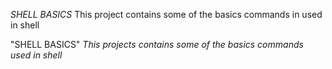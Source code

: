 *SHELL BASICS*
This project contains some of the basics commands in  used in shell

"SHELL BASICS"
*This projects contains some of the basics commands used in shell*
